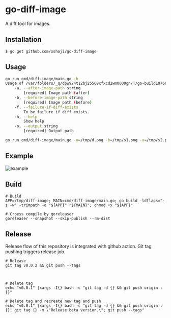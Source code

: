 # go-diff-image

A diff tool for images.



## Installation

```
$ go get github.com/xshoji/go-diff-image
```



## Usage

```bash
go run cmd/diff-image/main.go -h
Usage of /var/folders/_q/dpw924t12bj25568xfxcd2wm0000gn/T/go-build1976644086/b001/exe/main:
    -a, --after-image-path string
    	[required] Image path (after)
    -b, --before-image-path string
    	[required] Image path (before)
    -f, --failure-if-diff-exists
    	To be failure if diff exists.
    -h, --help
    	Show help
    -o, --output string
    	[required] Output path

go run cmd/diff-image/main.go -o=/tmp/d.png -b=/tmp/s1.png -a=/tmp/s2.png
```



## Example

![example](https://raw.githubusercontent.com/xshoji/go-diff-image/master/example.png)




## Build

```
# Build
APP=/tmp/diff-image; MAIN=cmd/diff-image/main.go; go build -ldflags="-s -w" -trimpath -o "${APP}" "${MAIN}"; chmod +x "${APP}"

# Croess compile by goreleaser
goreleaser --snapshot --skip-publish --rm-dist
```



## Release

Release flow of this repository is integrated with github action.
Git tag pushing triggers release job.

```
# Release
git tag v0.0.2 && git push --tags



# Delete tag
echo "v0.0.1" |xargs -I{} bash -c "git tag -d {} && git push origin :{}"

# Delete tag and recreate new tag and push
echo "v0.0.1" |xargs -I{} bash -c "git tag -d {} && git push origin :{}; git tag {} -m \"Release beta version.\"; git push --tags"

```
